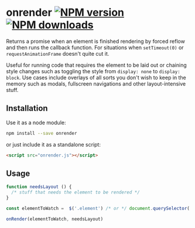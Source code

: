 # onrender [![NPM version](https://img.shields.io/npm/v/onrender.svg?style=flat)](https://www.npmjs.com/package/onrender) [![NPM downloads](https://img.shields.io/npm/dm/onrender.svg?style=flat)](https://npmjs.org/package/onrender)


Returns a promise when an element is finished rendering by forced reflow and then runs the callback function. For situations when `setTimeout(0)` or `requestAnimationFrame` doesn't quite cut it.

Useful for running code that requires the element to be laid out or chaining style changes such as toggling the style from `display: none` to `display: block`. Use cases include overlays of all sorts you don't wish to keep in the memory such as modals, fullscreen navigations and other layout-intensive stuff.

## Installation
Use it as a node module:
```bash
npm install --save onrender
```
or just include it as a standalone script:
```html
<script src="onrender.js"></script>
```

## Usage
```javascript
function needsLayout () {
  /* stuff that needs the element to be rendered */
}

const elementToWatch =  $('.element') /* or */ document.querySelector('.element')

onRender(elementToWatch, needsLayout)
```
